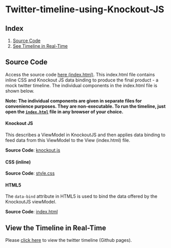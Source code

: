 # Twitter-timeline-using-Knockout-JS

## <a name="index"></a>Index

1. [Source Code](#code)
2. [See Timeline in Real-Time](#tweet)

## <a name="code"></a>Source Code

Access the source code [here (index.html)](https://github.com/gms298/Twitter-timeline-using-Knockout-JS/blob/master/index.html). This index.html file contains inline CSS and Knockout JS data binding to produce the final product - a mock twitter timeline. The individual components in the index.html file is shown below. 

**Note: The individual components are given in separate files for convenience purposes. They are non-executable. To run the timeline, just open the [`index.html`](https://github.com/gms298/Twitter-timeline-using-Knockout-JS/blob/master/index.html) file in any browser of your choice.**

#### Knockout JS

This describes a ViewModel in KnockoutJS and then applies data binding to feed data from this ViewModel to the View (index.html) file.

**Source Code**: [knockout.js](https://github.com/gms298/Twitter-timeline-using-Knockout-JS/blob/master/knockout.js)

#### CSS (inline)

**Source Code**: [style.css](https://github.com/gms298/Twitter-timeline-using-Knockout-JS/blob/master/style.css)

#### <a name="html"></a>HTML5

The `data-bind` attribute in HTML5 is used to bind the data offered by the KnockoutJS viewModel.

**Source Code**: [index.html](https://github.com/gms298/Twitter-timeline-using-Knockout-JS/blob/master/index.html)

## <a name="tweet"></a>View the Timeline in Real-Time

Please [click here](https://pages.github.com/gms298/Twitter-timeline-using-Knockout-JS) to view the twitter timeline (Github pages).
